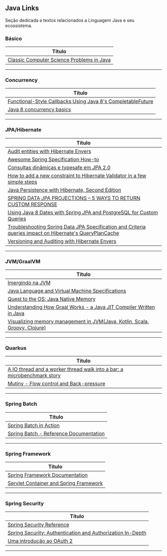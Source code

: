 ## Java Links

Seção dedicada a textos relacionados a Linguagem Java e seu ecossistema.

### Básico

|**Título** |
|---|
|[Classic Computer Science Problems in Java]|
------------

### Concurrency

|**Título** |
|---|
|[Functional-Style Callbacks Using Java 8's CompletableFuture]|
|[Java 8 concurrency basics]|
------------


### JPA/Hibernate

|**Título**|
|---|
|[Audit entities with Hibernate Envers]|
|[Awesome Spring Specification How-to]|
|[Consultas dinâmicas e typesafe em JPA 2.0]|
|[How to add a new constraint to Hibernate Validator in a few simple steps]|
|[Java Persistence with Hibernate, Second Edition]|
|[SPRING DATA JPA PROJECTIONS – 5 WAYS TO RETURN CUSTOM RESPONSE]|
|[Using Java 8 Dates with Spring JPA and PostgreSQL for Custom Queries]|
|[Troubleshooting Spring Data JPA Specification and Criteria queries impact on Hibernate's QueryPlanCache]|
|[Versioning and Auditing with Hibernate Envers]|
--------------


### JVM/GraalVM

|**Título**|
|---|
|[Imergindo na JVM]|
|[Java Language and Virtual Machine Specifications]|
|[Quest to the OS: Java Native Memory]|
|[Understanding How Graal Works - a Java JIT Compiler Written in Java]|
|[Visualizing memory management in JVM(Java, Kotlin, Scala, Groovy, Clojure)]|
--------------


### Quarkus

|**Título**|
|---|
|[A IO thread and a worker thread walk into a bar: a microbenchmark story]|
|[Mutiny - Flow control and Back-pressure]|
--------------


### Spring Batch

|**Título** |
|---|
|[Spring Batch in Action]|
|[Spring Batch - Reference Documentation]|
------------

### Spring Framework

|**Título**|
|---|
|[Spring Framework Documentation]|
|[Servlet Container and Spring Framework]|
------------

### Spring Security

|**Título** |
|---|
|[Spring Security Reference]|
|[Spring Security: Authentication and Authorization In-Depth]|
|[Uma introdução ao OAuth 2]|
------------


[comment]: # (Básico)
[Classic Computer Science Problems in Java]: <https://www.manning.com/books/classic-computer-science-problems-in-java?utm_source=google&utm_medium=cpc&utm_campaign=dynamicremarketing&gclid=EAIaIQobChMIlLjn8buk7gIVSQ65Bh0YrAO6EAEYASACEgIjjfD_BwE>


[comment]: # (Concurrency)
[Functional-Style Callbacks Using Java 8's CompletableFuture]: <https://www.infoq.com/articles/Functional-Style-Callbacks-Using-CompletableFuture>
[Java 8 concurrency basics]: <https://www.ibm.com/developerworks/java/library/j-jvmc2/index.html>


[comment]: # (Jpa/Hibernate)
[Audit entities with Hibernate Envers]: <https://adamzareba.github.io/Audit-entities-with-Hibernate-Envers/>
[Awesome Spring Specification How-to]: <https://leaks.wanari.com/2018/01/23/awesome-spring-specification>
[Consultas dinâmicas e typesafe em JPA 2.0
]: <https://www.ibm.com/developerworks/br/java/library/j-typesafejpa/index.html>
[How to add a new constraint to Hibernate Validator in a few simple steps
]: <https://in.relation.to/2018/01/04/adding-new-constraint-to-engine/>
[Java Persistence with Hibernate, Second Edition]: <https://www.manning.com/books/java-persistence-with-hibernate-second-edition?utm_source=google&utm_medium=cpc&utm_campaign=dynamicremarketing&gclid=EAIaIQobChMIlLjn8buk7gIVSQ65Bh0YrAO6EAEYASABEgKoGvD_BwE>
[SPRING DATA JPA PROJECTIONS – 5 WAYS TO RETURN CUSTOM RESPONSE
]: <https://www.bytestree.com/spring/spring-data-jpa-projections-5-ways-return-custom-object>
[Troubleshooting Spring Data JPA Specification and Criteria queries impact on Hibernate's QueryPlanCache
]: <https://tech.asimio.net/2021/01/27/Troubleshooting-Spring-Data-JPA-Specification-and-Criteria-queries-impact-on-Hibernate-QueryPlanCache.html>
[Using Java 8 Dates with Spring JPA and PostgreSQL for Custom Queries]: <https://blog.mimacom.com/java-8-dates-with-postgresql/>
[Versioning and Auditing with Hibernate Envers]: <https://bytefish.de/blog/hibernate_envers_versioning_and_auditing/>


[comment]: # (JVM/GraalVM)
[Imergindo na JVM]: <https://otaviojava.gitbooks.io/imergindo-na-jvm/pt-br/index.html>
[Java Language and Virtual Machine Specifications]: <https://docs.oracle.com/javase/specs/index.html>
[Quest to the OS: Java Native Memory]: <https://blog.picnic.nl/quest-to-the-os-java-native-memory-5d3ef68ffc0a>
[Understanding How Graal Works - a Java JIT Compiler Written in Java]: <https://chrisseaton.com/truffleruby/jokerconf17/>
[Visualizing memory management in JVM(Java, Kotlin, Scala, Groovy, Clojure)]: <https://dev.to/deepu105/visualizing-memory-management-in-jvm-java-kotlin-scala-groovy-clojure-19le>


[comment]: # (Quarkus)
[A IO thread and a worker thread walk into a bar: a microbenchmark story]: <https://quarkus.io/blog/io-thread-benchmark/>
[Mutiny - Flow control and Back-pressure]: <https://quarkus.io/blog/mutiny-back-pressure/>


[comment]: # (Spring Batch)
[Spring Batch in Action]: <https://livebook.manning.com/book/spring-batch-in-action/table-of-contents/39>
[Spring Batch - Reference Documentation]: <https://docs.spring.io/spring-batch/docs/4.1.x/reference/html/index.html>


[comment]: # (Spring Framework)
[Spring Framework Documentation]: <https://docs.spring.io/spring/docs/current/spring-framework-reference/>
[Servlet Container and Spring Framework]: <https://mossgreen.github.io/Servlet-Containers-and-Spring-Framework/>


[comment]: # (Spring Security)
[Spring Security Reference]: <https://docs.spring.io/spring-security/site/docs/current/reference/html5/>
[Spring Security: Authentication and Authorization In-Depth]: <https://www.marcobehler.com/guides/spring-security>
[Uma introdução ao OAuth 2]: <https://www.digitalocean.com/community/tutorials/uma-introducao-ao-oauth-2-pt>
